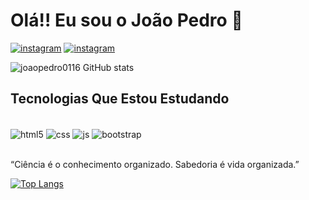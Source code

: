 <h1> Olá!! Eu sou o João Pedro 👋 </h1>

[![instagram](https://img.shields.io/badge/Instagram-E4405F?style=for-the-badge&logo=instagram&logoColor=white)](https://instagram.com/oficial.pedr001?igshihd=MzNINGNkZWQ4Mg==)
[![instagram](https://img.shields.io/badge/LinkedIn-0077B5?style=for-the-badge&logo=linkedin&logoColor=white)](#)

![joaopedro0116 GitHub stats](https://github-readme-stats.vercel.app/api?username=joaopedro0116&show_icons=true&theme=dark)

<h2>Tecnologias Que Estou Estudando</h2>
<div style="display: inline_block"></br>
 <img align="center" alt="html5" src="https://img.shields.io/badge/HTML5-E34F26?style=for-the-badge&logo=html5&logoColor=white">
  <img align="center" alt="css" src="https://img.shields.io/badge/CSS3-1572B6?style=for-the-badge&logo=css3&logoColor=white">
  <img align="center" alt="js" src="https://img.shields.io/badge/JavaScript-F7DF1E?style=for-the-badge&logo=javascript&logoColor=black">
   <img align="center" alt="bootstrap" src="https://img.shields.io/badge/Bootstrap-563D7C?style=for-the-badge&logo=bootstrap&logoColor=white">
</div></br>

“Ciência é o conhecimento organizado. Sabedoria é vida organizada.”

[![Top Langs](https://github-readme-stats.vercel.app/api/top-langs/?username=joaopedro0116&layout=compact)](https://github.com/joaopedro0116/github-readme-stats)
